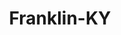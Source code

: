 ---
title: Franklin-KY
slug: franklin-ky
f_state:
- cms/state/kentucky.md
f_locations:
- cms/payday-loan/american-check-advance-4179.md
- cms/payday-loan/american-check-advance-4180.md
- cms/payday-loan/bluegrass-check-advance-5332.md
- cms/payday-loan/cash-advantedge-6609.md
- cms/payday-loan/cash-express-7194.md
- cms/payday-loan/cash-express-7211.md
- cms/payday-loan/rent-a-center-25864.md
- cms/payday-loan/steves-pawn-shop-26924.md
updated-on: '2024-05-30T13:41:28.615Z'
created-on: '2024-05-30T13:41:28.615Z'
published-on: '2024-05-30T13:54:32.469Z'
f_city: Franklin
layout: '[city].html'
tags: city
---